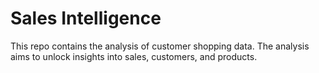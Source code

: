 # Sales Intelligence

This repo contains the analysis of customer shopping data. The analysis aims to unlock insights into sales, customers, and products.
